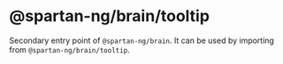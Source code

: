 # @spartan-ng/brain/tooltip

Secondary entry point of `@spartan-ng/brain`. It can be used by importing from `@spartan-ng/brain/tooltip`.
